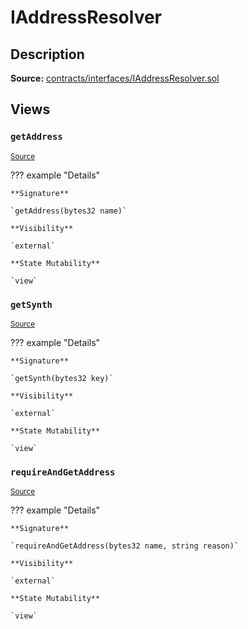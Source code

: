 # IAddressResolver

## Description

**Source:** [contracts/interfaces/IAddressResolver.sol](https://github.com/Synthetixio/synthetix/tree/v2.22.4/contracts/interfaces/IAddressResolver.sol)

## Views

### `getAddress`

<sub>[Source](https://github.com/Synthetixio/synthetix/tree/v2.22.4/contracts/interfaces/IAddressResolver.sol#L5)</sub>

??? example "Details"

    **Signature**

    `getAddress(bytes32 name)`

    **Visibility**

    `external`

    **State Mutability**

    `view`

### `getSynth`

<sub>[Source](https://github.com/Synthetixio/synthetix/tree/v2.22.4/contracts/interfaces/IAddressResolver.sol#L7)</sub>

??? example "Details"

    **Signature**

    `getSynth(bytes32 key)`

    **Visibility**

    `external`

    **State Mutability**

    `view`

### `requireAndGetAddress`

<sub>[Source](https://github.com/Synthetixio/synthetix/tree/v2.22.4/contracts/interfaces/IAddressResolver.sol#L9)</sub>

??? example "Details"

    **Signature**

    `requireAndGetAddress(bytes32 name, string reason)`

    **Visibility**

    `external`

    **State Mutability**

    `view`
